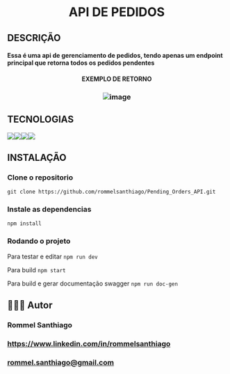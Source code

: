 <h1 align="center">API DE PEDIDOS</h1>

## DESCRIÇÃO
#### Essa é uma api de gerenciamento de pedidos, tendo apenas um endpoint principal que retorna todos os pedidos pendentes

<h4 align="center">EXEMPLO DE RETORNO</h4>

### <div align="center"> ![image](https://user-images.githubusercontent.com/61671015/230498305-6db372d3-1256-4c49-b252-157af5abde55.png)</div>

## TECNOLOGIAS
<img src='https://img.shields.io/badge/Node.js-43853D?style=for-the-badge&logo=node.js&logoColor=white' /><img src='https://img.shields.io/badge/TypeScript-007ACC?style=for-the-badge&logo=typescript&logoColor=white' /><img src='https://img.shields.io/badge/swaggerautogen-4caf50?style=for-the-badge&logo=SwaggerAutogen&logoColor=black' /><img src='https://img.shields.io/badge/Express-000000?style=for-the-badge&logo=express&logoColor=white' />

## INSTALAÇÃO
### Clone o repositorio

`git clone https://github.com/rommelsanthiago/Pending_Orders_API.git`

### Instale as dependencias

```npm install```

### Rodando o projeto

Para testar e editar
`npm run dev`

Para build
`npm start`

Para build e gerar documentação swagger
`npm run doc-gen`

## 🧑🏾‍💻 Autor
### Rommel Santhiago

### https://www.linkedin.com/in/rommelsanthiago

### rommel.santhiago@gmail.com
